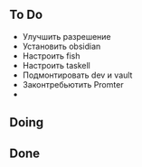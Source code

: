 ## To Do

- Улучшить разрешение
- Установить obsidian
- Настроить fish
- Настроить taskell
- Подмонтировать dev и vault
- Законтребьютить Promter
- 

## Doing


## Done

